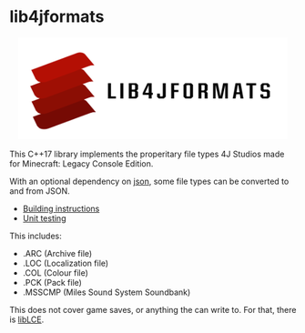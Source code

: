 # lib4jformats

<p align="center">
  <a href="https://github.com/boreals-back-again/lib4jformats">
    <picture>
      <source srcset="./docs/logo/l4jf-dark.png" media="(prefers-color-scheme: dark)">
      <img src="./docs/logo/l4jf-light.png" alt="lib4jformats logo" height="180px" />
    </picture>
  </a>
</p>

This C++17 library implements the properitary file types 4J Studios made for Minecraft: Legacy Console Edition. 

With an optional dependency on [json](https://github.com/nlohmann/json), some file types can be converted to and from JSON.

- [Building instructions](docs/build.md)
- [Unit testing](docs/tests.md)

This includes:
- .ARC (Archive file)
- .LOC (Localization file)
- .COL (Colour file)
- .PCK (Pack file)
- .MSSCMP (Miles Sound System Soundbank)

This does not cover game saves, or anything the can write to.
For that, there is [libLCE](https://github.com/DexrnZacAtack/libLCE).
